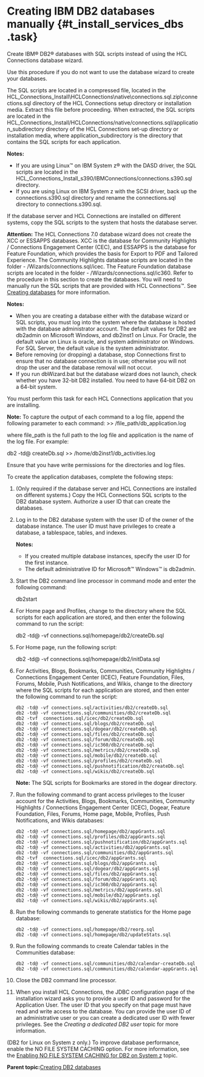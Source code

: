 # Creating IBM DB2 databases manually {#t_install_services_dbs .task}

Create IBM® DB2® databases with SQL scripts instead of using the HCL Connections database wizard.

Use this procedure if you do not want to use the database wizard to create your databases.

The SQL scripts are located in a compressed file, located in the HCL\_Connections\_Install\\HCLConnections\\native\\connections.sql.zip\\connections.sql directory of the HCL Connections setup directory or installation media. Extract this file before proceeding. When extracted, the SQL scripts are located in the HCL\_Connections\_Install/HCLConnections/native/connections.sql/application\_subdirectory directory of the HCL Connections set-up directory or installation media, where application\_subdirectory is the directory that contains the SQL scripts for each application.

**Notes:**

-   If you are using Linux™ on IBM System z® with the DASD driver, the SQL scripts are located in the HCL\_Connections\_Install\_s390/IBMConnections/connections.s390.sql directory.
-   If you are using Linux on IBM System z with the SCSI driver, back up the connections.s390.sql directory and rename the connections.sql directory to connections.s390.sql.

If the database server and HCL Connections are installed on different systems, copy the SQL scripts to the system that hosts the database server.

**Attention:** The HCL Connections 7.0 database wizard does not create the XCC or ESSAPPS databases. XCC is the database for Community Highlights / Connections Engagement Center \(CEC\), and ESSAPPS is the database for Feature Foundation, which provides the basis for Export to PDF and Tailored Experience. The Community Highlights database scripts are located in the folder - /Wizards/connections.sql/icec. The Feature Foundation database scripts are located in the folder - /Wizards/connections.sql/ic360. Refer to the procedure in this section to create the databases. You will need to manually run the SQL scripts that are provided with HCL Connections™. See [Creating databases](c_install_db_over.md) for more information.

**Notes:**

-   When you are creating a database either with the database wizard or SQL scripts, you must log into the system where the database is hosted with the database administrator account. The default values for DB2 are db2admin on Microsoft Windows, and db2inst1 on Linux. For Oracle, the default value on Linux is oracle, and system administrator on Windows. For SQL Server, the default value is the system administrator.
-   Before removing \(or dropping\) a database, stop Connections first to ensure that no database connection is in use; otherwise you will not drop the user and the database removal will not occur.
-   If you run dbWizard.bat but the database wizard does not launch, check whether you have 32-bit DB2 installed. You need to have 64-bit DB2 on a 64-bit system.

You must perform this task for each HCL Connections application that you are installing.

**Note:** To capture the output of each command to a log file, append the following parameter to each command: \>\> /file\_path/db\_application.log

where file\_path is the full path to the log file and application is the name of the log file. For example:

db2 -td@ createDb.sql \>\> /home/db2inst1/db\_activities.log

Ensure that you have write permissions for the directories and log files.

To create the application databases, complete the following steps:

1.  \(Only required if the database server and HCL Connections are installed on different systems.\) Copy the HCL Connections SQL scripts to the DB2 database system. Authorize a user ID that can create the databases.

2.  Log in to the DB2 database system with the user ID of the owner of the database instance. The user ID must have privileges to create a database, a tablespace, tables, and indexes.

    **Notes:**

    -   If you created multiple database instances, specify the user ID for the first instance.
    -   The default administrative ID for Microsoft™ Windows™ is db2admin.
3.  Start the DB2 command line processor in command mode and enter the following command:

    db2start

4.  For Home page and Profiles, change to the directory where the SQL scripts for each application are stored, and then enter the following command to run the script:

    db2 -td@ -vf connections.sql/homepage/db2/createDb.sql

5.  For Home page, run the following script:

    db2 -td@ -vf connections.sql/homepage/db2/initData.sql

6.  For Activities, Blogs, Bookmarks, Communities, Community Highlights / Connections Engagement Center \(ICEC\), Feature Foundation, Files, Forums, Mobile, Push Notifications, and Wikis, change to the directory where the SQL scripts for each application are stored, and then enter the following command to run the script:

    ```
    db2 -td@ -vf connections.sql/activities/db2/createDb.sql
    db2 -td@ -vf connections.sql/communities/db2/createDb.sql
    db2 -tvf  connections.sql/icec/db2/createDb.sql
    db2 -td@ -vf connections.sql/blogs/db2/createDb.sql
    db2 -td@ -vf connections.sql/dogear/db2/createDb.sql
    db2 -td@ -vf connections.sql/files/db2/createDb.sql
    db2 -td@ -vf connections.sql/forum/db2/createDb.sql
    db2 -td@ -vf connections.sql/ic360/db2/createDb.sql
    db2 -td@ -vf connections.sql/metrics/db2/createDb.sql
    db2 -td@ -vf connections.sql/mobile/db2/createDb.sql
    db2 -td@ -vf connections.sql/profiles/db2/createDb.sql
    db2 -td@ -vf connections.sql/pushnotification/db2/createDb.sql
    db2 -td@ -vf connections.sql/wikis/db2/createDb.sql
    ```

    **Note:** The SQL scripts for Bookmarks are stored in the dogear directory.

7.  Run the following command to grant access privileges to the lcuser account for the Activities, Blogs, Bookmarks, Communities, Community Highlights / Connections Engagement Center \(ICEC\), Dogear, Feature Foundation, Files, Forums, Home page, Mobile, Profiles, Push Notifications, and Wikis databases:

    ```
    db2 -td@ -vf connections.sql/homepage/db2/appGrants.sql
    db2 -td@ -vf connections.sql/profiles/db2/appGrants.sql
    db2 -td@ -vf connections.sql/pushnotification/db2/appGrants.sql
    db2 -td@ -vf connections.sql/activities/db2/appGrants.sql
    db2 -td@ -vf connections.sql/communities/db2/appGrants.sql
    db2 -tvf  connections.sql/icec/db2/appGrants.sql
    db2 -td@ -vf connections.sql/blogs/db2/appGrants.sql
    db2 -td@ -vf connections.sql/dogear/db2/appGrants.sql
    db2 -td@ -vf connections.sql/files/db2/appGrants.sql
    db2 -td@ -vf connections.sql/forum/db2/appGrants.sql
    db2 -td@ -vf connections.sql/ic360/db2/appGrants.sql
    db2 -td@ -vf connections.sql/metrics/db2/appGrants.sql
    db2 -td@ -vf connections.sql/mobile/db2/appGrants.sql
    db2 -td@ -vf connections.sql/wikis/db2/appGrants.sql
    
    ```

8.  Run the following commands to generate statistics for the Home page database:

    ```
    db2 -td@ -vf connections.sql/homepage/db2/reorg.sql
    db2 -td@ -vf connections.sql/homepage/db2/updateStats.sql
    ```

9.  Run the following commands to create Calendar tables in the Communities database:

    ```
    db2 -td@ -vf connections.sql/communities/db2/calendar-createDb.sql
    db2 -td@ -vf connections.sql/communities/db2/calendar-appGrants.sql
    ```

10. Close the DB2 command line processor.

11. When you install HCL Connections, the JDBC configuration page of the installation wizard asks you to provide a user ID and password for the Application User. The user ID that you specify on that page must have read and write access to the database. You can provide the user ID of an administrative user or you can create a dedicated user ID with fewer privileges. See the *Creating a dedicated DB2 user* topic for more information.


\(DB2 for Linux on System z only.\) To improve database performance, enable the NO FILE SYSTEM CACHING option. For more information, see the [Enabling NO FILE SYSTEM CACHING for DB2 on System z](t_enable_no-file-system-caching.md#) topic.

**Parent topic:**[Creating DB2 databases](../install/c_inst_create_database_db2.md)

